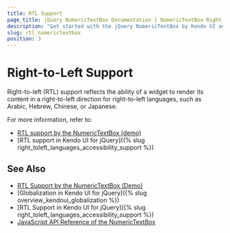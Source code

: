 ```yaml
---
title: RTL Support
page_title: jQuery NumericTextBox Documentation | NumericTextBox Right-to-Left Support
description: "Get started with the jQuery NumericTextBox by Kendo UI and learn about the RTL supports it provides."
slug: rtl_numerictextbox
position: 3
---
```


# Right-to-Left Support

Right-to-left (RTL) support reflects the ability of a widget to render its content in a right-to-left direction for right-to-left languages, such as Arabic, Hebrew, Chinese, or Japanese.

For more information, refer to:
* [RTL support by the NumericTextBox (demo)](https://demos.telerik.com/kendo-ui/numerictextbox/right-to-left-support)
* [RTL support in Kendo UI for jQuery]({% slug right_toleft_languages_accessibility_support %})

## See Also

* [RTL Support by the NumericTextBox (Demo)](https://demos.telerik.com/kendo-ui/numerictextbox/right-to-left-support)
* [Globalization in Kendo UI for jQuery]({% slug overview_kendoui_globalization %})
* [RTL Support in Kendo UI for jQuery]({% slug right_toleft_languages_accessibility_support %})
* [JavaScript API Reference of the NumericTextBox](/api/javascript/ui/numerictextbox)
